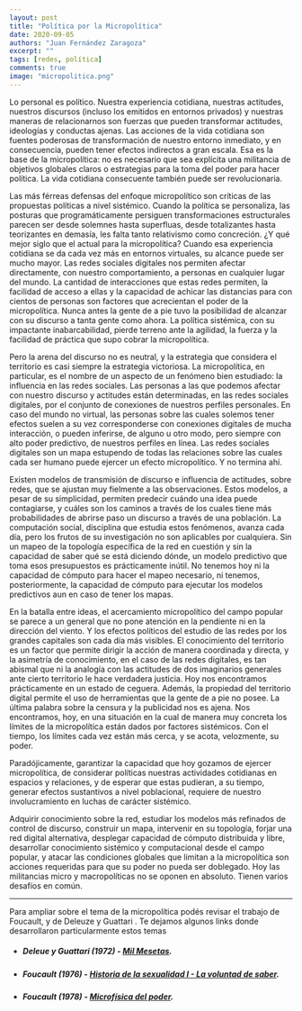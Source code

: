 ```yaml
---
layout: post
title: "Política por la Micropolítica"
date: 2020-09-05
authors: "Juan Fernández Zaragoza"
excerpt: ""
tags: [redes, política]
comments: true
image: "micropolitica.png"
---
```


Lo personal es político. Nuestra experiencia cotidiana, nuestras actitudes, nuestros discursos (incluso los emitidos en entornos privados) y nuestras maneras de relacionarnos son fuerzas que pueden transformar actitudes, ideologías y conductas ajenas. Las acciones de la vida cotidiana son fuentes poderosas de transformación de nuestro entorno inmediato, y en consecuencia, pueden tener efectos indirectos a gran escala. Esa es la base de la micropolítica: no es necesario que sea explícita una militancia de objetivos globales claros o estrategias para la toma del poder para hacer política. La vida cotidiana consecuente también puede ser revolucionaria.

Las más férreas defensas del enfoque micropolítico son críticas de las propuestas políticas a nivel sistémico. Cuando la política se personaliza, las posturas que programáticamente persiguen transformaciones estructurales parecen ser desde solemnes hasta superfluas, desde totalizantes hasta teorizantes en demasía, les falta tanto relativismo como concreción. ¿Y qué mejor siglo que el actual para la micropolítica? Cuando esa experiencia cotidiana se da cada vez más en entornos virtuales, su alcance puede ser mucho mayor. Las redes sociales digitales nos permiten afectar directamente, con nuestro comportamiento, a personas en cualquier lugar del mundo. La cantidad de interacciones que estas redes permiten, la facilidad de acceso a ellas y la capacidad de achicar las distancias para con cientos de personas son factores que acrecientan el poder de la micropolítica. Nunca antes la gente de a pie tuvo la posibilidad de alcanzar con su discurso a tanta gente como ahora. La política sistémica, con
su impactante inabarcabilidad, pierde terreno ante la agilidad, la fuerza y la facilidad de práctica que supo cobrar la micropolítica.

Pero la arena del discurso no es neutral, y la estrategia que considera el territorio es casi siempre la estrategia victoriosa. La micropolítica, en particular, es el nombre de un aspecto de un fenómeno bien estudiado: la influencia en las redes sociales. Las personas a las que podemos afectar con nuestro discurso y actitudes están determinadas, en las redes sociales digitales, por el conjunto de conexiones de nuestros perfiles personales. En caso del mundo no virtual, las personas sobre las cuales solemos tener efectos suelen a su vez corresponderse con conexiones digitales de mucha interacción, o pueden inferirse, de alguno u otro modo, pero siempre con alto poder predictivo, de nuestros perfiles en línea. Las redes sociales digitales son un mapa estupendo de todas las relaciones sobre las cuales cada ser humano puede ejercer un efecto micropolítico. Y no termina ahí.

Existen modelos de transmisión de discurso e influencia de actitudes, sobre redes, que se ajustan muy fielmente a las observaciones. Estos modelos, a pesar de su simplicidad, permiten predecir cuándo una idea puede contagiarse, y cuáles son los caminos a través de los cuales tiene más probabilidades de abrirse paso un discurso a través de una población. La computación social, disciplina que estudia estos fenómenos, avanza cada día, pero los frutos de su investigación no son aplicables por cualquiera. Sin un mapeo de la topología específica de la red en cuestión y sin la capacidad de saber qué se está diciendo dónde, un modelo predictivo que toma esos presupuestos es prácticamente inútil. No tenemos hoy ni la capacidad de cómputo para hacer el mapeo necesario, ni tenemos, posteriormente, la capacidad de cómputo para ejecutar los modelos predictivos aun en caso de tener los mapas.

En la batalla entre ideas, el acercamiento micropolítico del campo popular se parece a un general que no pone atención en la pendiente ni en la dirección del viento. Y los efectos políticos del estudio de las redes por los grandes capitales son cada día más visibles. El conocimiento del territorio es un factor que permite dirigir la acción de manera coordinada y directa, y la asimetría de conocimiento, en el caso de las redes digitales, es tan abismal que ni la analogía con las actitudes de dos imaginarios generales ante cierto territorio le hace verdadera justicia. Hoy nos encontramos prácticamente en un estado de ceguera. Además, la propiedad del territorio digital permite el uso de herramientas que la gente de a pie no posee. La última palabra sobre la censura y la publicidad nos es ajena. Nos encontramos, hoy, en una situación en la cual de manera muy concreta los límites de la micropolítica están dados por factores sistémicos. Con el tiempo, los límites cada vez están más cerca, y se
acota, velozmente, su poder.

Paradójicamente, garantizar la capacidad que hoy gozamos de ejercer micropolítica, de considerar políticas nuestras actividades cotidianas en espacios y relaciones, y de esperar que estas pudieran, a su tiempo, generar efectos sustantivos a nivel poblacional, requiere de nuestro involucramiento en luchas de carácter sistémico.

Adquirir conocimiento sobre la red, estudiar los modelos más refinados de control de discurso, construir un mapa, intervenir en su topología, forjar una red digital alternativa, desplegar capacidad de cómputo distribuida y libre, desarrollar conocimiento sistémico y computacional desde el campo popular, y atacar las condiciones globales que limitan a la micropolítica son acciones requeridas para que su poder no pueda ser doblegado. Hoy las militancias micro y macropolíticas no se oponen en absoluto. Tienen varios desafíos en común.

---
Para ampliar sobre el tema de la micropolítica podés revisar el trabajo de Foucault, y de Deleuze y Guattari . Te dejamos algunos links donde desarrollaron particularmente estos temas
- ##### Deleue y Guattari (1972) - [Mil Mesetas](http://www.teatroelcuervo.com.ar/assets/mil-mesetas.pdf).
- ##### Foucault (1976) - [Historia de la sexualidad I - La voluntad de saber](https://cuentaconmigo.org.mx/articulos/foucault.pdf).
- ##### Foucault (1978) - [Microfísica del poder](https://sigloxxieditores.com.ar/libro/microfisica-del-poder/).